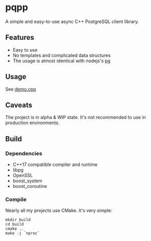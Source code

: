 # pqpp

A simple and easy-to-use async C++ PostgreSQL client library.

## Features
- Easy to use
- No templates and complicated data structures
- The usage is almost identical with nodejs's [pg](https://node-postgres.com/)

## Usage
See [demo.cpp](https://github.com/ReimuNotMoe/pqpp/blob/master/demo.cpp)

## Caveats
The project is in alpha & WIP state. It's not recommended to use in production environments.

## Build
### Dependencies
- C++17 compatible compiler and runtime
- libpg
- OpenSSL
- boost_system
- boost_coroutine

### Compile
Nearly all my projects use CMake. It's very simple:

    mkdir build
    cd build
    cmake ..
    make -j `nproc`

